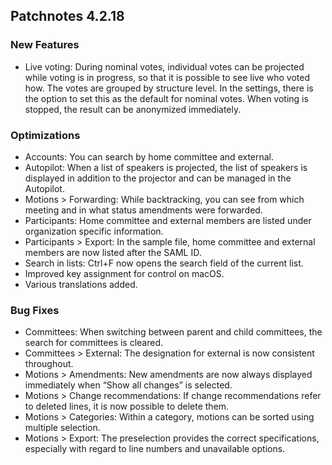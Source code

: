 ## Patchnotes 4.2.18

### New Features
- Live voting: During nominal votes, individual votes can be projected while voting is in progress, so that it is possible to see live who voted how. The votes are grouped by structure level. In the settings, there is the option to set this as the default for nominal votes. When voting is stopped, the result can be anonymized immediately.

### Optimizations
- Accounts: You can search by home committee and external.
- Autopilot: When a list of speakers is projected, the list of speakers is displayed in addition to the projector and can be managed in the Autopilot.
- Motions > Forwarding: While backtracking, you can see from which meeting and in what status amendments were forwarded.
- Participants: Home committee and external members are listed under organization specific information.
- Participants > Export: In the sample file, home committee and external members are now listed after the SAML ID.
- Search in lists: Ctrl+F now opens the search field of the current list.
- Improved key assignment for control on macOS.
- Various translations added.

### Bug Fixes
- Committees: When switching between parent and child committees, the search for committees is cleared.
- Committees > External: The designation for external is now consistent throughout.
- Motions > Amendments: New amendments are now always displayed immediately when “Show all changes” is selected.
- Motions > Change recommendations: If change recommendations refer to deleted lines, it is now possible to delete them.
- Motions > Categories: Within a category, motions can be sorted using multiple selection.
- Motions > Export: The preselection provides the correct specifications, especially with regard to line numbers and unavailable options.
